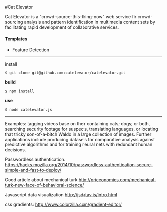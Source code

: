 #Cat Elevator


Cat Elevator is a "crowd-source-this-thing-now" web service fir crowd-sourcing analysis and pattern identification in multimedia content sets by facilitating rapid development of collaborative services.

#### Templates


* Feature Detection




***

install

    $ git clone git@github.com:catelevator/catelevator.git

**build**

    $ npm install

**use**
  
    $ node catelevator.js
  
***
Examples: tagging videos base on their containing cats; dogs; or both, searching security footage for suspects, translating languages, or locating that tricky son-of-a-bitch Waldo in a large collection of images. Further applications include producing datasets for comparative analysis against predictive algorithms and for training neural nets with redundant human decisions.




Passwordless authentication.
https://hacks.mozilla.org/2014/10/passwordless-authentication-secure-simple-and-fast-to-deploy/

Good article about mechanical turk
http://priceonomics.com/mechanical-turk-new-face-of-behavioral-science/

Javascript data visualization
http://jsdatav.is/intro.html

css gradients:
http://www.colorzilla.com/gradient-editor/



 
